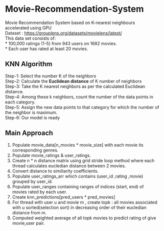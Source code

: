 # Movie-Recommendation-System

Movie Recommendation System based on K-nearest neighbours accelerated using GPU  
Dataset : https://grouplens.org/datasets/movielens/latest/  
This data set consists of:  
	* 100,000 ratings (1-5) from 943 users on 1682 movies.   
	* Each user has rated at least 20 movies.   

## KNN Algorithm  
Step-1: Select the number K of the neighbors  
Step-2: Calculate the **Euclidean distance** of K number of neighbors  
Step-3: Take the K nearest neighbors as per the calculated Euclidean distance.  
Step-4: Among these k neighbors, count the number of the data points in each category.  
Step-5: Assign the new data points to that category for which the number of the neighbor is maximum.  
Step-6: Our model is ready  

## Main Approach    

1. Populate movie_data[n_movies * movie_size] with each movie its corresponding genres.    
2. Populate movie_ratings & user_ratings.  
3. Create n * n distance matrix using  grid stride loop method where each thread calculates eucledian distance between 2 movies.  
4. Convert distance to similiarity coefficients.  
5. Populate user_ratings_arr which contains (user_id ,rating ,movie) grouped by user_id.   
6. Populate user_ranges containing ranges of indices (start, end) of movies rated by each user.    
7. Create knn_predictions[pred_users * pred_movies]  
8. For thread with user u and movie m , create topk : all movies associated with u sorted(selection sort) in decreasing order of their eucledian distance  from m.   
9. Computed weighted average of all topk movies to predict rating of give movie,user pair.  

